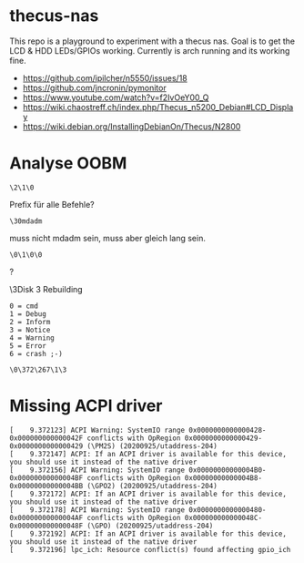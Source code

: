 # thecus-nas
This repo is a playground to experiment with a thecus nas. Goal is to get the LCD &amp; HDD LEDs/GPIOs working. Currently is arch running and its working fine. 


- https://github.com/ipilcher/n5550/issues/18
- https://github.com/jncronin/pymonitor
- https://www.youtube.com/watch?v=f2IvOeY00_Q
- https://wiki.chaostreff.ch/index.php/Thecus_n5200_Debian#LCD_Display
- https://wiki.debian.org/InstallingDebianOn/Thecus/N2800


# Analyse OOBM
```
\2\1\0
```
Prefix für alle Befehle?

```
\30mdadm
```
muss nicht mdadm sein, muss aber gleich lang sein.

```
\0\1\0\0
```
?

\3Disk 3 Rebuilding

    0 = cmd
    1 = Debug
    2 = Inform
    3 = Notice
    4 = Warning
    5 = Error
    6 = crash ;-)
    
```
\0\372\267\1\3 
```


# Missing ACPI driver
```
[    9.372123] ACPI Warning: SystemIO range 0x0000000000000428-0x000000000000042F conflicts with OpRegion 0x0000000000000429-0x0000000000000429 (\PM2S) (20200925/utaddress-204)
[    9.372147] ACPI: If an ACPI driver is available for this device, you should use it instead of the native driver
[    9.372156] ACPI Warning: SystemIO range 0x00000000000004B0-0x00000000000004BF conflicts with OpRegion 0x00000000000004B8-0x00000000000004BB (\GPO2) (20200925/utaddress-204)
[    9.372172] ACPI: If an ACPI driver is available for this device, you should use it instead of the native driver
[    9.372178] ACPI Warning: SystemIO range 0x0000000000000480-0x00000000000004AF conflicts with OpRegion 0x000000000000048C-0x000000000000048F (\GPO) (20200925/utaddress-204)
[    9.372192] ACPI: If an ACPI driver is available for this device, you should use it instead of the native driver
[    9.372196] lpc_ich: Resource conflict(s) found affecting gpio_ich
```

